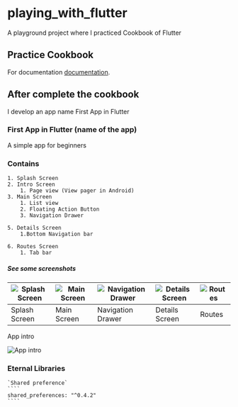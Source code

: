 # playing_with_flutter

A playground project where I practiced Cookbook of Flutter

## Practice Cookbook
For documentation
[documentation](https://flutter.io/cookbook/).

## After complete the cookbook
I develop an app name First App in Flutter

### First App in Flutter (name of the app)
A simple app for beginners

### Contains
    1. Splash Screen
    2. Intro Screen
        1. Page view (View pager in Android)
    3. Main Screen
        1. List view
        2. Floating Action Button
        3. Navigation Drawer

    5. Details Screen
        1.Bottom Navigation bar

    6. Routes Screen
        1. Tab bar

##### See some screenshots </br>

| ![Splash Screen][sample1] | ![Main Screen][sample2] | ![Navigation Drawer][sample3] | ![Details Screen][sample4] | ![Routes][sample5] |
|--- | --- | --- | ---| ---|
| Splash Screen | Main Screen | Navigation Drawer| Details Screen | Routes

[sample1]: ../master/img/splash.png "Splash Screen"
[sample2]: ../master/img/main.png "Main Screen"
[sample3]: ../master/img/nav.png "Navigation Drawer"
[sample4]: ../master/img/details.png "Details Screens"
[sample5]: ../master/img/routes.png "Routes Screens"

App intro

![App intro](../master/img/intro.gif)


### Eternal Libraries
    `Shared preference`
    ````
    shared_preferences: "^0.4.2"
    ````